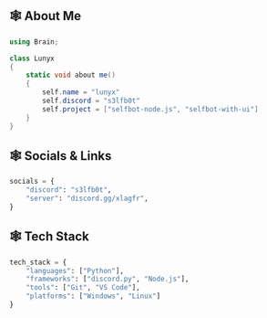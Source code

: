 
## 🕸️ About Me
```csharp
using Brain;

class Lunyx
{
    static void about me()
    {
        self.name = "lunyx"
        self.discord = "s3lfb0t"
        self.project = ["selfbot-node.js", "selfbot-with-ui"]
    }
}

```
## 🕸️ Socials & Links
```python
socials = {
    "discord": "s3lfb0t",
    "server": "discord.gg/xlagfr",
}
```

## 🕸️ Tech Stack

```python
tech_stack = {
    "languages": ["Python"],
    "frameworks": ["discord.py", "Node.js"],
    "tools": ["Git", "VS Code"],
    "platforms": ["Windows", "Linux"]
}
```
